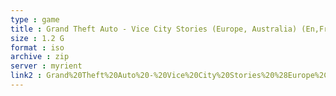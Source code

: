 ```yaml
---
type : game
title : Grand Theft Auto - Vice City Stories (Europe, Australia) (En,Fr,De,Es,It)
size : 1.2 G
format : iso
archive : zip
server : myrient
link2 : Grand%20Theft%20Auto%20-%20Vice%20City%20Stories%20%28Europe%2C%20Australia%29%20%28En%2CFr%2CDe%2CEs%2CIt%29
---
```

